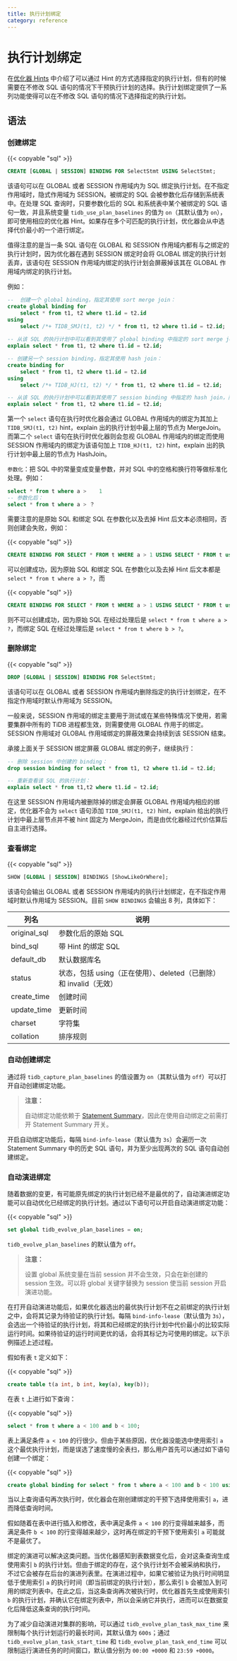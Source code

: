 ```yaml
---
title: 执行计划绑定
category: reference
---
```


# 执行计划绑定

在[优化器 Hints](/reference/performance/optimizer-hints.md) 中介绍了可以通过 Hint 的方式选择指定的执行计划，但有的时候需要在不修改 SQL 语句的情况下干预执行计划的选择。执行计划绑定提供了一系列功能使得可以在不修改 SQL 语句的情况下选择指定的执行计划。

## 语法

### 创建绑定

{{< copyable "sql" >}}

```sql
CREATE [GLOBAL | SESSION] BINDING FOR SelectStmt USING SelectStmt;
```

该语句可以在 GLOBAL 或者 SESSION 作用域内为 SQL 绑定执行计划。在不指定作用域时，隐式作用域为 SESSION。被绑定的 SQL 会被参数化后存储到系统表中。在处理 SQL 查询时，只要参数化后的 SQL 和系统表中某个被绑定的 SQL 语句一致，并且系统变量 `tidb_use_plan_baselines` 的值为 `on`（其默认值为 `on`），即可使用相应的优化器 Hint。如果存在多个可匹配的执行计划，优化器会从中选择代价最小的一个进行绑定。

值得注意的是当一条 SQL 语句在 GLOBAL 和 SESSION 作用域内都有与之绑定的执行计划时，因为优化器在遇到 SESSION 绑定时会将 GLOBAL 绑定的执行计划丢弃，该语句在 SESSION 作用域内绑定的执行计划会屏蔽掉该其在 GLOBAL 作用域内绑定的执行计划。

例如：

```sql
--  创建一个 global binding，指定其使用 sort merge join：
create global binding for
    select * from t1, t2 where t1.id = t2.id
using
    select /*+ TIDB_SMJ(t1, t2) */ * from t1, t2 where t1.id = t2.id;
    
-- 从该 SQL 的执行计划中可以看到其使用了 global binding 中指定的 sort merge join：
explain select * from t1, t2 where t1.id = t2.id;

-- 创建另一个 session binding，指定其使用 hash join：
create binding for
    select * from t1, t2 where t1.id = t2.id
using
    select /*+ TIDB_HJ(t1, t2) */ * from t1, t2 where t1.id = t2.id;

-- 从该 SQL 的执行计划中可以看到其使用了 session binding 中指定的 hash join，而不是 global binding 中指定的 sort merge join：
explain select * from t1, t2 where t1.id = t2.id;
```

第一个 `select` 语句在执行时优化器会通过 GLOBAL 作用域内的绑定为其加上 `TIDB_SMJ(t1, t2)` hint，explain 出的执行计划中最上层的节点为 MergeJoin。而第二个 `select` 语句在执行时优化器则会忽视 GLOBAL 作用域内的绑定而使用 SESSION 作用域内的绑定为该语句加上 `TIDB_HJ(t1, t2)` hint，explain 出的执行计划中最上层的节点为 HashJoin。

`参数化`：把 SQL 中的常量变成变量参数，并对 SQL 中的空格和换行符等做标准化处理。例如：

```sql
select * from t where a >    1
-- 参数化后：
select * from t where a > ？
```

需要注意的是原始 SQL 和绑定 SQL 在参数化以及去掉 Hint 后文本必须相同，否则创建会失败，例如：

{{< copyable "sql" >}}

```sql
CREATE BINDING FOR SELECT * FROM t WHERE a > 1 USING SELECT * FROM t use index(idx) WHERE a > 2;
```

可以创建成功，因为原始 SQL 和绑定 SQL 在参数化以及去掉 Hint 后文本都是 `select * from t where a > ?`，而

{{< copyable "sql" >}}

```sql
CREATE BINDING FOR SELECT * FROM t WHERE a > 1 USING SELECT * FROM t use index(idx) WHERE b > 2;
```

则不可以创建成功，因为原始 SQL 在经过处理后是 `select * from t where a > ?`，而绑定 SQL 在经过处理后是 `select * from t where b > ?`。

### 删除绑定

{{< copyable "sql" >}}

```sql
DROP [GLOBAL | SESSION] BINDING FOR SelectStmt;
```

该语句可以在 GLOBAL 或者 SESSION 作用域内删除指定的执行计划绑定，在不指定作用域时默认作用域为 SESSION。

一般来说，SESSION 作用域的绑定主要用于测试或在某些特殊情况下使用，若需要集群中所有的 TiDB 进程都生效，则需要使用 GLOBAL 作用于的绑定。SESSION 作用域对 GLOBAL 作用域绑定的屏蔽效果会持续到该 SESSION 结束。

承接上面关于 SESSION 绑定屏蔽 GLOBAL 绑定的例子，继续执行：

```sql
-- 删除 session 中创建的 binding：
drop session binding for select * from t1, t2 where t1.id = t2.id;

-- 重新查看该 SQL 的执行计划：
explain select * from t1,t2 where t1.id = t2.id;
```

在这里 SESSION 作用域内被删除掉的绑定会屏蔽 GLOBAL 作用域内相应的绑定，优化器不会为 `select` 语句添加 `TIDB_SMJ(t1, t2)` hint，explain 给出的执行计划中最上层节点并不被 hint 固定为 MergeJoin，而是由优化器经过代价估算后自主进行选择。

### 查看绑定

{{< copyable "sql" >}}

```sql
SHOW [GLOBAL | SESSION] BINDINGS [ShowLikeOrWhere];
```

该语句会输出 GLOBAL 或者 SESSION 作用域内的执行计划绑定，在不指定作用域时默认作用域为 SESSION。目前 `SHOW BINDINGS` 会输出 8 列，具体如下：

| 列名 | 说明            |
| -------- | ------------- |
| original_sql  |  参数化后的原始 SQL |
| bind_sql | 带 Hint 的绑定 SQL |
| default_db | 默认数据库名 |
| status | 状态，包括 using（正在使用）、deleted（已删除）和 invalid（无效） |
| create_time | 创建时间 |
| update_time | 更新时间 |
| charset | 字符集 |
| collation | 排序规则 |

### 自动创建绑定

通过将 `tidb_capture_plan_baselines` 的值设置为 `on`（其默认值为 `off`）可以打开自动创建绑定功能。

> **注意：**
>
> 自动绑定功能依赖于 [Statement Summary](/reference/performance/statement-summary.md)，因此在使用自动绑定之前需打开 Statement Summary 开关。

开启自动绑定功能后，每隔 `bind-info-lease`（默认值为 `3s`）会遍历一次 Statement Summary 中的历史 SQL 语句，并为至少出现两次的 SQL 语句自动创建绑定。

### 自动演进绑定

随着数据的变更，有可能原先绑定的执行计划已经不是最优的了，自动演进绑定功能可以自动优化已经绑定的执行计划。通过以下语句可以开启自动演进绑定功能：

{{< copyable "sql" >}}

```sql
set global tidb_evolve_plan_baselines = on;
```

`tidb_evolve_plan_baselines` 的默认值为 `off`。

> **注意：**
>
> 设置 global 系统变量在当前 session 并不会生效，只会在新创建的 session 生效。可以将 global 关键字替换为 session 使当前 session 开启演进功能。

在打开自动演进功能后，如果优化器选出的最优执行计划不在之前绑定的执行计划之中，会将其记录为待验证的执行计划。每隔 `bind-info-lease`（默认值为 `3s`），会选出一个待验证的执行计划，将其和已经绑定的执行计划中代价最小的比较实际运行时间。如果待验证的运行时间更优的话，会将其标记为可使用的绑定。以下示例描述上述过程。

假如有表 `t` 定义如下：

{{< copyable "sql" >}}

```sql
create table t(a int, b int, key(a), key(b));
```

在表 `t` 上进行如下查询：

{{< copyable "sql" >}}

```sql
select * from t where a < 100 and b < 100;
```

表上满足条件 `a < 100` 的行很少。但由于某些原因，优化器没能选中使用索引 `a` 这个最优执行计划，而是误选了速度慢的全表扫，那么用户首先可以通过如下语句创建一个绑定：

{{< copyable "sql" >}}

```sql
create global binding for select * from t where a < 100 and b < 100 using select * from t use index(a) where a < 100 and b < 100;
```

当以上查询语句再次执行时，优化器会在刚创建绑定的干预下选择使用索引 `a`，进而降低查询时间。

假如随着在表中进行插入和修改，表中满足条件 `a < 100` 的行变得越来越多，而满足条件 `b < 100` 的行变得越来越少，这时再在绑定的干预下使用索引 `a` 可能就不是最优了。

绑定的演进可以解决这类问题。当优化器感知到表数据变化后，会对这条查询生成使用索引 `b` 的执行计划。但由于绑定的存在，这个执行计划不会被采纳和执行，不过它会被存在后台的演进列表里。在演进过程中，如果它被验证为执行时间明显低于使用索引 `a` 的执行时间（即当前绑定的执行计划），那么索引 `b` 会被加入到可用的绑定列表中。在此之后，当这条查询再次被执行时，优化器首先生成使用索引 `b` 的执行计划，并确认它在绑定列表中，所以会采纳它并执行，进而可以在数据变化后降低这条查询的执行时间。

为了减少自动演进对集群的影响，可以通过 `tidb_evolve_plan_task_max_time` 来限制每个执行计划运行的最长时间，其默认值为 `600s`；通过 `tidb_evolve_plan_task_start_time` 和 `tidb_evolve_plan_task_end_time` 可以限制运行演进任务的时间窗口，默认值分别为 `00:00 +0000` 和 `23:59 +0000`。
